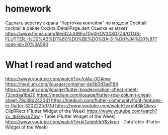 # homework

Сделать верстку экрана "Карточка коктейля" по модели Cocktail cocktail в файле CocktailDetailPage.dart
Ссылка на макет https://www.figma.com/file/d2JJUBFu7Dg0HOV30XG7Z4/OTUS-FLUTTER.-%D0%A3%D1%80%D0%BE%D0%BA-3-%D0%94%D0%97?node-id=20%3A590

# What I read and watched
https://www.youtube.com/watch?v=7oIAs-0G4mw
https://medium.com/jlouage/container-de5b0d3ad184
https://medium.com/jlouage/flutter-boxdecoration-cheat-sheet-72cedaa1ba20
https://medium.com/jlouage/flutter-row-column-cheat-sheet-78c38d242041
https://medium.com/flutter-community/font-features-in-flutter-320222fc171d
https://www.youtube.com/watch?v=eI43jkQkrvs - ClipRRect (Flutter Widget of the Week)
https://www.youtube.com/watch?v=_lbE0wsVZSw - Table (Flutter Widget of the Week)
https://www.youtube.com/watch?v=ktTajqbhIcY&vl=en - DataTable (Flutter Widget of the Week)



